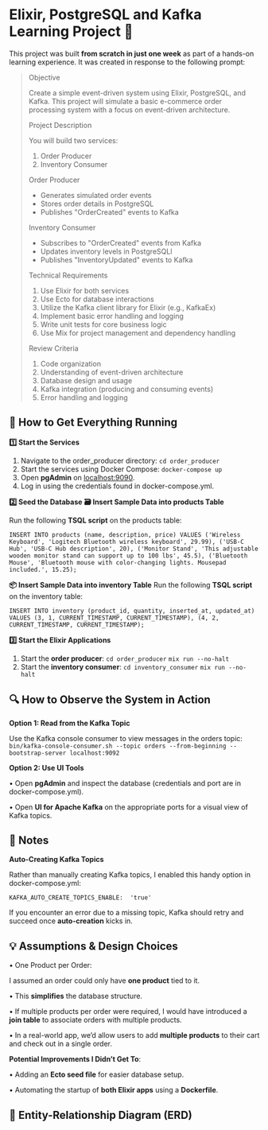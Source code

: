 

# **Elixir, PostgreSQL and Kafka Learning Project 🚀**

This project was built **from scratch in just one week** as part of a hands-on learning experience. It was created in response to the following prompt:

> Objective
> 
> Create a simple event-driven system using Elixir, PostgreSQL, and
> Kafka. This project will simulate a basic e-commerce order processing
> system with a focus on event-driven architecture.
> 
> Project Description
> 
> You will build two services:
> 
> 1. Order Producer
> 2. Inventory Consumer
> 
> Order Producer
> 
> * Generates simulated order events
> * Stores order details in PostgreSQL
> * Publishes "OrderCreated" events to Kafka
> 
> Inventory Consumer
> 
> * Subscribes to "OrderCreated" events from Kafka
> * Updates inventory levels in PostgreSQLl
> * Publishes "InventoryUpdated" events to Kafka
> 
> Technical Requirements
> 
> 1. Use Elixir for both services
> 2. Use Ecto for database interactions
> 3. Utilize the Kafka client library for Elixir (e.g., KafkaEx)
> 4. Implement basic error handling and logging
> 5. Write unit tests for core business logic
> 6. Use Mix for project management and dependency handling
> 
> Review Criteria
> 
> 1. Code organization
> 2. Understanding of event-driven architecture
> 3. Database design and usage
> 4. Kafka integration (producing and consuming events)
> 5. Error handling and logging

## 🚀 How to Get Everything Running

**1️⃣ Start the Services**

1.  Navigate to the order_producer directory:
`cd order_producer`
2.  Start the services using Docker Compose:
`docker-compose up`
3.  Open **pgAdmin** on [localhost:9090](http://localhost:9090).
4.  Log in using the credentials found in docker-compose.yml.

**2️⃣ Seed the Database**
**🗃️ Insert Sample Data into products Table**

Run the following **TSQL script** on the products table:

`INSERT INTO products (name, description, price) VALUES
  ('Wireless Keyboard', 'Logitech Bluetooth wireless keyboard', 29.99),
  ('USB-C Hub', 'USB-C Hub description', 20),
  ('Monitor Stand', 'This adjustable wooden monitor stand can support up to 100 lbs', 45.5),
  ('Bluetooth Mouse', 'Bluetooth mouse with color-changing lights. Mousepad included.', 15.25);`

**📦 Insert Sample Data into inventory Table**
Run the following **TSQL script** on the inventory table:

`INSERT INTO inventory (product_id, quantity, inserted_at, updated_at) VALUES
(3, 1, CURRENT_TIMESTAMP, CURRENT_TIMESTAMP),
(4, 2, CURRENT_TIMESTAMP, CURRENT_TIMESTAMP);`

**3️⃣ Start the Elixir Applications**

1.  Start the **order producer**:
`cd order_producer`
`mix run --no-halt`
2.  Start the **inventory consumer**:
`cd inventory_consumer`
`mix run --no-halt`

## 🔍 How to Observe the System in Action

**Option 1: Read from the Kafka Topic**

Use the Kafka console consumer to view messages in the orders topic:
`bin/kafka-console-consumer.sh --topic orders --from-beginning --bootstrap-server localhost:9092`

**Option 2: Use UI Tools**

•  Open **pgAdmin** and inspect the database (credentials and port are in docker-compose.yml).

•  Open **UI for Apache Kafka** on the appropriate ports for a visual view of Kafka topics.


## 📝 Notes

**Auto-Creating Kafka Topics**

Rather than manually creating Kafka topics, I enabled this handy option in docker-compose.yml:

`KAFKA_AUTO_CREATE_TOPICS_ENABLE:  'true'`

If you encounter an error due to a missing topic, Kafka should retry and succeed once **auto-creation** kicks in.

## **💡 Assumptions & Design Choices**

•  One Product per Order:

I assumed an order could only have **one product** tied to it.

•  This **simplifies** the database structure.

•  If multiple products per order were required, I would have introduced a **join table** to associate orders with multiple products.

•  In a real-world app, we’d allow users to add **multiple products** to their cart and check out in a single order.

**Potential Improvements I Didn’t Get To**:

•  Adding an **Ecto seed file** for easier database setup.

•  Automating the startup of **both Elixir apps** using a **Dockerfile**.

## **📌 Entity-Relationship Diagram (ERD)**

